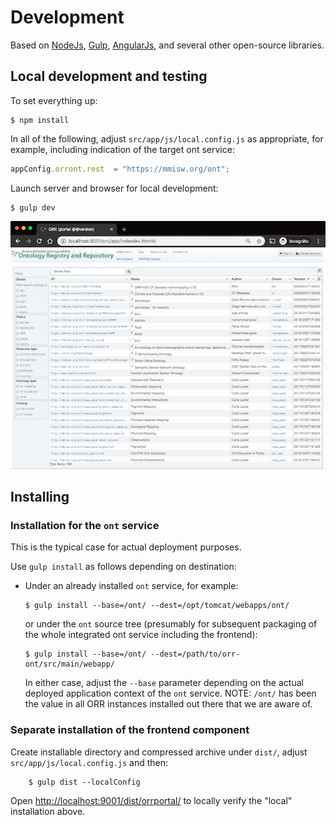 # Development

Based on [NodeJs](https://nodejs.org/),
[Gulp](http://gulpjs.com/),
[AngularJs](https://angularjs.org/),
and several other open-source libraries.

## Local development and testing

To set everything up:

    $ npm install

In all of the following, adjust `src/app/js/local.config.js` as appropriate,
for example, including indication of the target ont service:

```js
appConfig.orront.rest  = "https://mmisw.org/ont";
``` 

Launch server and browser for local development:

    $ gulp dev

![](gulp-dev.png)

## Installing

### Installation for the `ont` service

This is the typical case for actual deployment purposes.

Use `gulp install` as follows depending on destination:
    
- Under an already installed `ont` service, for example:
    
      $ gulp install --base=/ont/ --dest=/opt/tomcat/webapps/ont/

    or under the `ont` source tree (presumably for subsequent packaging of
    the whole integrated ont service including the frontend):
         
      $ gulp install --base=/ont/ --dest=/path/to/orr-ont/src/main/webapp/
            
    In either case, adjust the `--base` parameter depending on the actual
    deployed application context of the `ont` service.
    NOTE: `/ont/` has been the value in all ORR instances installed out there
    that we are aware of. 

### Separate installation of the frontend component

Create installable directory and compressed archive under `dist/`,
adjust `src/app/js/local.config.js` and then:

        $ gulp dist --localConfig

Open [http://localhost:9001/dist/orrportal/](http://localhost:9001/dist/orrportal/)
to locally verify the "local" installation above.
